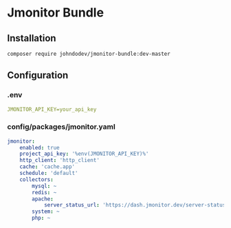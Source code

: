 # Jmonitor Bundle

## Installation

```bash
composer require johndodev/jmonitor-bundle:dev-master
```
## Configuration

### .env
```yaml
JMONITOR_API_KEY=your_api_key
```

### config/packages/jmonitor.yaml
```yaml
jmonitor:
    enabled: true
    project_api_key: '%env(JMONITOR_API_KEY)%'
    http_client: 'http_client'
    cache: 'cache.app'
    schedule: 'default'
    collectors:
        mysql: ~
        redis: ~
        apache:
            server_status_url: 'https://dash.jmonitor.dev/server-status'
        system: ~
        php: ~
```
